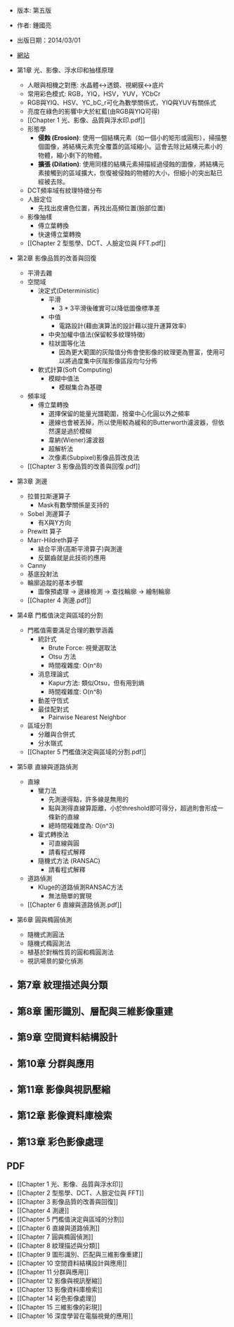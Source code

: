 - 版本: 第五版
- 作者: 鍾國亮
- 出版日期：2014/03/01
- [網站](https://faculty.csie.ntust.edu.tw/~klchung/Prof_book_IPCV.htm)

- 第1章 光、影像、浮水印和抽樣原理  
	- 人眼與相機之對應: 水晶體<->透鏡、視網膜<->底片
	- 常用彩色模式: RGB，YIQ，HSV，YUV，YCbCr
	- RGB與YIQ、HSV、YC_bC_r可化為數學關係式，YIQ與YUV有關係式
	- 亮度在綠色的影響中大於紅藍(由RGB與YIQ可得)
	- [[Chapter 1 光、影像、品質與浮水印.pdf]]
	- 形態學
		- **侵蝕 (Erosion)**: 使用一個結構元素（如一個小的矩形或圓形），掃描整個圖像，將結構元素完全覆蓋的區域縮小。這會去除比結構元素小的物體，縮小剩下的物體。
		- **擴張 (Dilation)**: 使用同樣的結構元素掃描經過侵蝕的圖像，將結構元素接觸到的區域擴大，恢復被侵蝕的物體的大小，但細小的突出點已經被去除。
	- DCT頻率域有紋理特徵分布
	- 人臉定位
		- 先找出皮膚色位置，再找出高頻位置(臉部位置)
	- 影像抽樣
		- 傅立葉轉換
		- 快速傅立葉轉換
	- [[Chapter 2 型態學、DCT、人臉定位與 FFT.pdf]]
- 第2章 影像品質的改善與回復  
	- 平滑去雜
	- 空間域
		- 決定式(Deterministic)
			- 平滑
				- 3 * 3平滑後確實可以降低圖像標準差
			- 中值
				- 電路設計(藉由演算法的設計藉以提升運算效率)
			- 中央加權中值法(保留較多紋理特徵)
			- 柱狀圖等化法
				- 因為更大範圍的灰階值分佈會使影像的紋理更為豐富，使用可以將過度集中灰階影像區段均勻分佈
		- 軟式計算(Soft Computing)
			- 模糊中值法
				- 模糊集合為基礎
	- 頻率域
		- 傅立葉轉換
			- 選擇保留的能量光譜範圍，捨棄中心化圓以外之頻率
			- 邊線也會被丟掉，所以使用較為緩和的Butterworth濾波器，但依然還是過於模糊
			- 韋納(Wiener)濾波器
			- 超解析法
			- 次像素(Subpixel)影像品質改良法
	- [[Chapter 3 影像品質的改善與回復.pdf]]
- 第3章 測邊  
	- 拉普拉斯運算子
		- Mask有數學關係是支持的
	- Sobel 測邊算子
		- 有X與Y方向
	- Prewitt 算子
	- Marr-Hildreth算子
		- 結合平滑(高斯平滑算子)與測邊
		- 反鋸齒就是此技術的應用
	- Canny
	- 基底投射法
	- 輪廓追蹤的基本步驟
		- 圖像預處理 -> 邊緣檢測 -> 查找輪廓 -> 繪制輪廓
	- [[Chapter 4 測邊.pdf]]
- 第4章 門檻值決定與區域的分割  
	-  門檻值需要滿足合理的數學涵義
		- 統計式
			- Brute Force: 視覺選取法
			- Otsu 方法
			- 時間複雜度: O(n^8)
		- 消息理論式 
			- Kapur方法: 類似Otsu，但有用到熵
			- 時間複雜度: O(n^8)
		- 動差守恆式 
		- 最佳配對式
			- Pairwise Nearest Neighbor
	- 區域分割
		- 分離與合併式 
		- 分水嶺式
	- [[Chapter 5 門檻值決定與區域的分割.pdf]]
- 第5章 直線與道路偵測  
	- 直線
		- 蠻力法 
			- 先測邊得點，許多線是無用的
			- 點與測得直線算距離，小於threshold即可得分，超過則會形成一條新的直線
			- 總時間複雜度為: O(n^3)
		- 霍式轉換法 
			- 可直線與圓
			- 請看程式解釋
		- 隨機式方法 (RANSAC)
			- 請看程式解釋
	- 道路偵測
		- Kluge的道路偵測RANSAC方法
			- 無法簡單的實現
	- [[Chapter 6 直線與道路偵測.pdf]]
- 第6章 圓與橢圓偵測  
	- 隨機式測圓法 
	- 隨機式橢圓測法
	- 植基於對稱性質的圓和橢圓測法
	- 視訊場景的變化偵測
- 第7章 紋理描述與分類  
	- 
- 第8章 圖形識別、層配與三維影像重建  
	- 
- 第9章 空間資料結構設計  
	- 
- 第10章 分群與應用  
	- 
- 第11章 影像與視訊壓縮  
	- 
- 第12章 影像資料庫檢索  
	- 
- 第13章 彩色影像處理
	- 



## PDF

- [[Chapter 1 光、影像、品質與浮水印]]
- [[Chapter 2 型態學、DCT、人臉定位與 FFT]]
- [[Chapter 3 影像品質的改善與回復]]
- [[Chapter 4 測邊]]
- [[Chapter 5 門檻值決定與區域的分割]]
- [[Chapter 6 直線與道路偵測]]
- [[Chapter 7 圓與橢圓偵測]]
- [[Chapter 8 紋理描述與分類]]
- [[Chapter 9 圖形識別、匹配與三維影像重建]]
- [[Chapter 10 空間資料結構設計與應用]]
- [[Chapter 11 分群與應用]]
- [[Chapter 12 影像與視訊壓縮]]
- [[Chapter 13 影像資料庫檢索]]
- [[Chapter 14 彩色影像處理]]
- [[Chapter 15 三維影像的彩現]]
- [[Chapter 16 深度學習在電腦視覺的應用]]
















